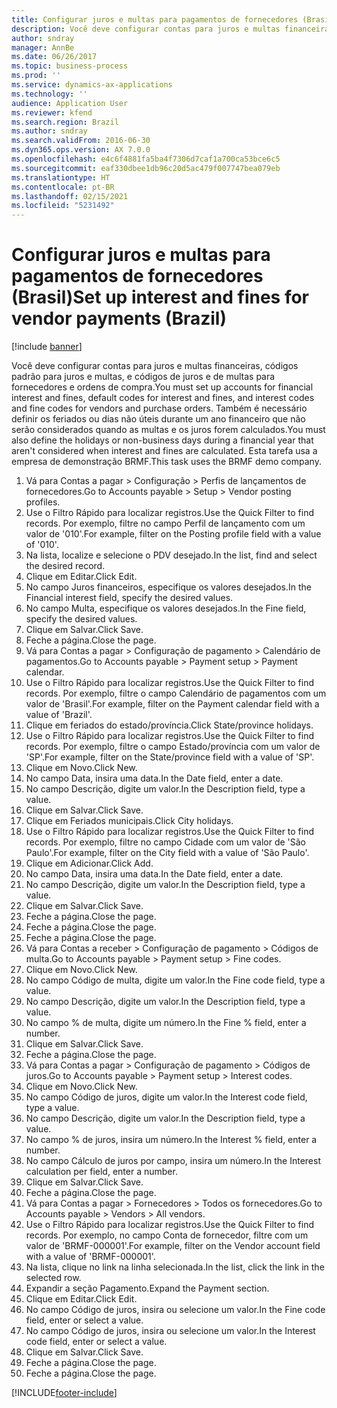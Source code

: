 ```yaml
---
title: Configurar juros e multas para pagamentos de fornecedores (Brasil)
description: Você deve configurar contas para juros e multas financeiras, códigos padrão para juros e multas, e códigos de juros e de multas para fornecedores e ordens de compra.
author: sndray
manager: AnnBe
ms.date: 06/26/2017
ms.topic: business-process
ms.prod: ''
ms.service: dynamics-ax-applications
ms.technology: ''
audience: Application User
ms.reviewer: kfend
ms.search.region: Brazil
ms.author: sndray
ms.search.validFrom: 2016-06-30
ms.dyn365.ops.version: AX 7.0.0
ms.openlocfilehash: e4c6f4881fa5ba4f7306d7caf1a700ca53bce6c5
ms.sourcegitcommit: eaf330dbee1db96c20d5ac479f007747bea079eb
ms.translationtype: HT
ms.contentlocale: pt-BR
ms.lasthandoff: 02/15/2021
ms.locfileid: "5231492"
---
```

# <a name="set-up-interest-and-fines-for-vendor-payments-brazil"></a><span data-ttu-id="1a1a6-103">Configurar juros e multas para pagamentos de fornecedores (Brasil)</span><span class="sxs-lookup"><span data-stu-id="1a1a6-103">Set up interest and fines for vendor payments (Brazil)</span></span>

[!include [banner](../../includes/banner.md)]

<span data-ttu-id="1a1a6-104">Você deve configurar contas para juros e multas financeiras, códigos padrão para juros e multas, e códigos de juros e de multas para fornecedores e ordens de compra.</span><span class="sxs-lookup"><span data-stu-id="1a1a6-104">You must set up accounts for financial interest and fines, default codes for interest and fines, and interest codes and fine codes for vendors and purchase orders.</span></span> <span data-ttu-id="1a1a6-105">Também é necessário definir os feriados ou dias não úteis durante um ano financeiro que não serão considerados quando as multas e os juros forem calculados.</span><span class="sxs-lookup"><span data-stu-id="1a1a6-105">You must also define the holidays or non-business days during a financial year that aren't considered when interest and fines are calculated.</span></span>  <span data-ttu-id="1a1a6-106">Esta tarefa usa a empresa de demonstração BRMF.</span><span class="sxs-lookup"><span data-stu-id="1a1a6-106">This task uses the BRMF demo company.</span></span>

1. <span data-ttu-id="1a1a6-107">Vá para Contas a pagar > Configuração > Perfis de lançamentos de fornecedores.</span><span class="sxs-lookup"><span data-stu-id="1a1a6-107">Go to Accounts payable > Setup > Vendor posting profiles.</span></span>
2. <span data-ttu-id="1a1a6-108">Use o Filtro Rápido para localizar registros.</span><span class="sxs-lookup"><span data-stu-id="1a1a6-108">Use the Quick Filter to find records.</span></span> <span data-ttu-id="1a1a6-109">Por exemplo, filtre no campo Perfil de lançamento com um valor de '010'.</span><span class="sxs-lookup"><span data-stu-id="1a1a6-109">For example, filter on the Posting profile field with a value of '010'.</span></span>
3. <span data-ttu-id="1a1a6-110">Na lista, localize e selecione o PDV desejado.</span><span class="sxs-lookup"><span data-stu-id="1a1a6-110">In the list, find and select the desired record.</span></span>
4. <span data-ttu-id="1a1a6-111">Clique em Editar.</span><span class="sxs-lookup"><span data-stu-id="1a1a6-111">Click Edit.</span></span>
5. <span data-ttu-id="1a1a6-112">No campo Juros financeiros, especifique os valores desejados.</span><span class="sxs-lookup"><span data-stu-id="1a1a6-112">In the Financial interest field, specify the desired values.</span></span>
6. <span data-ttu-id="1a1a6-113">No campo Multa, especifique os valores desejados.</span><span class="sxs-lookup"><span data-stu-id="1a1a6-113">In the Fine field, specify the desired values.</span></span>
7. <span data-ttu-id="1a1a6-114">Clique em Salvar.</span><span class="sxs-lookup"><span data-stu-id="1a1a6-114">Click Save.</span></span>
8. <span data-ttu-id="1a1a6-115">Feche a página.</span><span class="sxs-lookup"><span data-stu-id="1a1a6-115">Close the page.</span></span>
9. <span data-ttu-id="1a1a6-116">Vá para Contas a pagar > Configuração de pagamento > Calendário de pagamentos.</span><span class="sxs-lookup"><span data-stu-id="1a1a6-116">Go to Accounts payable > Payment setup > Payment calendar.</span></span>
10. <span data-ttu-id="1a1a6-117">Use o Filtro Rápido para localizar registros.</span><span class="sxs-lookup"><span data-stu-id="1a1a6-117">Use the Quick Filter to find records.</span></span> <span data-ttu-id="1a1a6-118">Por exemplo, filtre o campo Calendário de pagamentos com um valor de 'Brasil'.</span><span class="sxs-lookup"><span data-stu-id="1a1a6-118">For example, filter on the Payment calendar field with a value of 'Brazil'.</span></span>
11. <span data-ttu-id="1a1a6-119">Clique em feriados do estado/província.</span><span class="sxs-lookup"><span data-stu-id="1a1a6-119">Click State/province holidays.</span></span>
12. <span data-ttu-id="1a1a6-120">Use o Filtro Rápido para localizar registros.</span><span class="sxs-lookup"><span data-stu-id="1a1a6-120">Use the Quick Filter to find records.</span></span> <span data-ttu-id="1a1a6-121">Por exemplo, filtre o campo Estado/província com um valor de 'SP'.</span><span class="sxs-lookup"><span data-stu-id="1a1a6-121">For example, filter on the State/province field with a value of 'SP'.</span></span>
13. <span data-ttu-id="1a1a6-122">Clique em Novo.</span><span class="sxs-lookup"><span data-stu-id="1a1a6-122">Click New.</span></span>
14. <span data-ttu-id="1a1a6-123">No campo Data, insira uma data.</span><span class="sxs-lookup"><span data-stu-id="1a1a6-123">In the Date field, enter a date.</span></span>
15. <span data-ttu-id="1a1a6-124">No campo Descrição, digite um valor.</span><span class="sxs-lookup"><span data-stu-id="1a1a6-124">In the Description field, type a value.</span></span>
16. <span data-ttu-id="1a1a6-125">Clique em Salvar.</span><span class="sxs-lookup"><span data-stu-id="1a1a6-125">Click Save.</span></span>
17. <span data-ttu-id="1a1a6-126">Clique em Feriados municipais.</span><span class="sxs-lookup"><span data-stu-id="1a1a6-126">Click City holidays.</span></span>
18. <span data-ttu-id="1a1a6-127">Use o Filtro Rápido para localizar registros.</span><span class="sxs-lookup"><span data-stu-id="1a1a6-127">Use the Quick Filter to find records.</span></span> <span data-ttu-id="1a1a6-128">Por exemplo, filtre no campo Cidade com um valor de 'São Paulo'.</span><span class="sxs-lookup"><span data-stu-id="1a1a6-128">For example, filter on the City field with a value of 'São Paulo'.</span></span>
19. <span data-ttu-id="1a1a6-129">Clique em Adicionar.</span><span class="sxs-lookup"><span data-stu-id="1a1a6-129">Click Add.</span></span>
20. <span data-ttu-id="1a1a6-130">No campo Data, insira uma data.</span><span class="sxs-lookup"><span data-stu-id="1a1a6-130">In the Date field, enter a date.</span></span>
21. <span data-ttu-id="1a1a6-131">No campo Descrição, digite um valor.</span><span class="sxs-lookup"><span data-stu-id="1a1a6-131">In the Description field, type a value.</span></span>
22. <span data-ttu-id="1a1a6-132">Clique em Salvar.</span><span class="sxs-lookup"><span data-stu-id="1a1a6-132">Click Save.</span></span>
23. <span data-ttu-id="1a1a6-133">Feche a página.</span><span class="sxs-lookup"><span data-stu-id="1a1a6-133">Close the page.</span></span>
24. <span data-ttu-id="1a1a6-134">Feche a página.</span><span class="sxs-lookup"><span data-stu-id="1a1a6-134">Close the page.</span></span>
25. <span data-ttu-id="1a1a6-135">Feche a página.</span><span class="sxs-lookup"><span data-stu-id="1a1a6-135">Close the page.</span></span>
26. <span data-ttu-id="1a1a6-136">Vá para Contas a receber > Configuração de pagamento > Códigos de multa.</span><span class="sxs-lookup"><span data-stu-id="1a1a6-136">Go to Accounts payable > Payment setup > Fine codes.</span></span>
27. <span data-ttu-id="1a1a6-137">Clique em Novo.</span><span class="sxs-lookup"><span data-stu-id="1a1a6-137">Click New.</span></span>
28. <span data-ttu-id="1a1a6-138">No campo Código de multa, digite um valor.</span><span class="sxs-lookup"><span data-stu-id="1a1a6-138">In the Fine code field, type a value.</span></span>
29. <span data-ttu-id="1a1a6-139">No campo Descrição, digite um valor.</span><span class="sxs-lookup"><span data-stu-id="1a1a6-139">In the Description field, type a value.</span></span>
30. <span data-ttu-id="1a1a6-140">No campo % de multa, digite um número.</span><span class="sxs-lookup"><span data-stu-id="1a1a6-140">In the Fine % field, enter a number.</span></span>
31. <span data-ttu-id="1a1a6-141">Clique em Salvar.</span><span class="sxs-lookup"><span data-stu-id="1a1a6-141">Click Save.</span></span>
32. <span data-ttu-id="1a1a6-142">Feche a página.</span><span class="sxs-lookup"><span data-stu-id="1a1a6-142">Close the page.</span></span>
33. <span data-ttu-id="1a1a6-143">Vá para Contas a pagar > Configuração de pagamento > Códigos de juros.</span><span class="sxs-lookup"><span data-stu-id="1a1a6-143">Go to Accounts payable > Payment setup > Interest codes.</span></span>
34. <span data-ttu-id="1a1a6-144">Clique em Novo.</span><span class="sxs-lookup"><span data-stu-id="1a1a6-144">Click New.</span></span>
35. <span data-ttu-id="1a1a6-145">No campo Código de juros, digite um valor.</span><span class="sxs-lookup"><span data-stu-id="1a1a6-145">In the Interest code field, type a value.</span></span>
36. <span data-ttu-id="1a1a6-146">No campo Descrição, digite um valor.</span><span class="sxs-lookup"><span data-stu-id="1a1a6-146">In the Description field, type a value.</span></span>
37. <span data-ttu-id="1a1a6-147">No campo % de juros, insira um número.</span><span class="sxs-lookup"><span data-stu-id="1a1a6-147">In the Interest % field, enter a number.</span></span>
38. <span data-ttu-id="1a1a6-148">No campo Cálculo de juros por campo, insira um número.</span><span class="sxs-lookup"><span data-stu-id="1a1a6-148">In the Interest calculation per field, enter a number.</span></span>
39. <span data-ttu-id="1a1a6-149">Clique em Salvar.</span><span class="sxs-lookup"><span data-stu-id="1a1a6-149">Click Save.</span></span>
40. <span data-ttu-id="1a1a6-150">Feche a página.</span><span class="sxs-lookup"><span data-stu-id="1a1a6-150">Close the page.</span></span>
41. <span data-ttu-id="1a1a6-151">Vá para Contas a pagar > Fornecedores > Todos os fornecedores.</span><span class="sxs-lookup"><span data-stu-id="1a1a6-151">Go to Accounts payable > Vendors > All vendors.</span></span>
42. <span data-ttu-id="1a1a6-152">Use o Filtro Rápido para localizar registros.</span><span class="sxs-lookup"><span data-stu-id="1a1a6-152">Use the Quick Filter to find records.</span></span> <span data-ttu-id="1a1a6-153">Por exemplo, no campo Conta de fornecedor, filtre com um valor de 'BRMF-000001'.</span><span class="sxs-lookup"><span data-stu-id="1a1a6-153">For example, filter on the Vendor account field with a value of 'BRMF-000001'.</span></span>
43. <span data-ttu-id="1a1a6-154">Na lista, clique no link na linha selecionada.</span><span class="sxs-lookup"><span data-stu-id="1a1a6-154">In the list, click the link in the selected row.</span></span>
44. <span data-ttu-id="1a1a6-155">Expandir a seção Pagamento.</span><span class="sxs-lookup"><span data-stu-id="1a1a6-155">Expand the Payment section.</span></span>
45. <span data-ttu-id="1a1a6-156">Clique em Editar.</span><span class="sxs-lookup"><span data-stu-id="1a1a6-156">Click Edit.</span></span>
46. <span data-ttu-id="1a1a6-157">No campo Código de juros, insira ou selecione um valor.</span><span class="sxs-lookup"><span data-stu-id="1a1a6-157">In the Fine code field, enter or select a value.</span></span>
47. <span data-ttu-id="1a1a6-158">No campo Código de juros, insira ou selecione um valor.</span><span class="sxs-lookup"><span data-stu-id="1a1a6-158">In the Interest code field, enter or select a value.</span></span>
48. <span data-ttu-id="1a1a6-159">Clique em Salvar.</span><span class="sxs-lookup"><span data-stu-id="1a1a6-159">Click Save.</span></span>
49. <span data-ttu-id="1a1a6-160">Feche a página.</span><span class="sxs-lookup"><span data-stu-id="1a1a6-160">Close the page.</span></span>
50. <span data-ttu-id="1a1a6-161">Feche a página.</span><span class="sxs-lookup"><span data-stu-id="1a1a6-161">Close the page.</span></span>



[!INCLUDE[footer-include](../../../includes/footer-banner.md)]